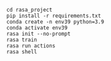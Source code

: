 <!-- COMMANDS TO RUN  -->
```
cd rasa_project
pip install -r requirements.txt
conda create -n env39 python=3.9
conda activate env39
rasa init --no-prompt
rasa train
rasa run actions
rasa shell
```

